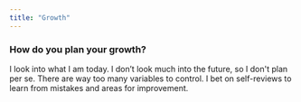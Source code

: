 ```yaml
---
title: "Growth"
---
```

### How do you plan your growth?

I look into what I am today. I don’t look much into the future, so I don't plan per se. There are way too many variables to control. I bet on self-reviews to learn from mistakes and areas for improvement.